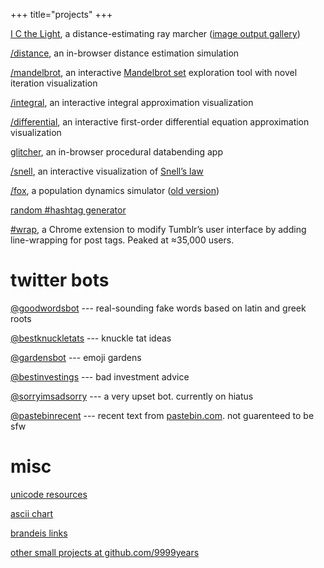 +++
title="projects"
+++

[I C the Light](/i-c-the-light), a distance-estimating ray marcher ([image
output gallery](/i-c-the-light/gallery))

[/distance](/distance), an in-browser distance estimation simulation

[/mandelbrot](/mandelbrot), an interactive [Mandelbrot
set](https://en.m.wikipedia.org/wiki/Mandelbrot_set) exploration tool with novel
iteration visualization

[/integral](/integral), an interactive integral approximation visualization

[/differential](/differential), an interactive first-order differential equation
approximation visualization

[glitcher], an in-browser procedural databending app

[/snell](/snell), an interactive visualization of [Snell’s law]

[/fox](/fox), a population dynamics simulator ([old version](/fox-old))

[random #hashtag generator](/unicode/hashtag)

[#wrap](https://chrome.google.com/webstore/detail/wrap/nbcgkdilbhnnoemimofnknocbkpldobi),
a Chrome extension to modify Tumblr’s user interface by adding line-wrapping for
post tags. Peaked at ≈35,000 users.

# twitter bots

[@goodwordsbot](https://twitter.com/goodwordsbot) --- real-sounding fake words
based on latin and greek roots

[@bestknuckletats](https://twitter.com/bestknuckletats) --- knuckle tat ideas

[@gardensbot](https://twitter.com/gardensbot) --- emoji gardens

[@bestinvestings](https://twitter.com/bestinvestings) --- bad investment advice

[@sorryimsadsorry](https://twitter.com/sorryimsadsorry) --- a very upset bot.
currently on hiatus

[@pastebinrecent](https://twitter.com/pastebinrecent) --- recent text from
[pastebin.com](https://pastebin.com/). not guarenteed to be sfw

# misc

[unicode resources](/unicode)

[ascii chart](/ascii)

[brandeis links](/brandeis)

[other small projects at github.com/9999years](https://github.com/9999years)

[Snell’s law]: https://en.m.wikipedia.org/wiki/Snell%27s_law

[glitcher]: https://glitcher.becca.ooo/
